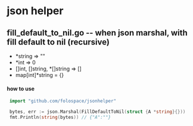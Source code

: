 # json helper

## fill_default_to_nil.go -- when json marshal, with fill default to nil (recursive)
- *string => ""
- *int => 0
- []int, []string, *[]string => []
- map[int]*string = {}

#### how to use
```go
 import "github.com/folospace/jsonhelper"

 bytes, err := json.Marshal(FillDefaultToNil(struct {A *string}{}))
 fmt.Println(string(bytes)) // {"A":""}
```
